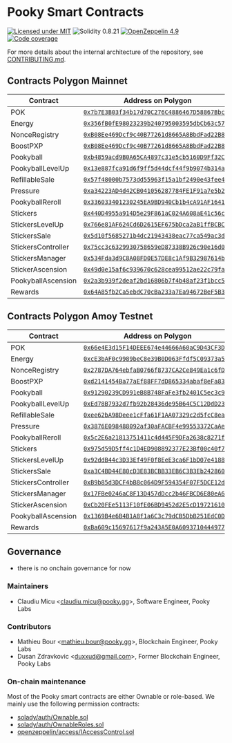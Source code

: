 # Pooky Smart Contracts

[![Licensed under MIT](https://img.shields.io/badge/license-MIT-blue?style=flat-square)](LICENSE)
![Solidity 0.8.21](https://img.shields.io/badge/Solidity-0.8.21-%23363636?style=flat-square&logo=solidity)
[![OpenZeppelin 4.9](https://img.shields.io/badge/OpenZeppelin-4.9-%234E5EE4?style=flat-square&logo=openzeppelin)](https://docs.openzeppelin.com/contracts/4.x/)
[![Code coverage](https://img.shields.io/codecov/c/gh/pooky-labs/smart-contracts?logo=codecov&style=flat-square&token=Ks4qCi1bN3)](https://app.codecov.io/gh/pooky-labs/smart-contracts)

For more details about the internal architecture of the repository, see [CONTRIBUTING.md](CONTRIBUTING.md).

## Contracts Polygon Mainnet

| Contract           | Address on Polygon                                                                                                              |
| ------------------ | ------------------------------------------------------------------------------------------------------------------------------- |
| POK                | [`0x7b7E3B03f34b17d70C276C4886467D58867Bbc94`](https://polygonscan.com/address/0x7b7E3B03f34b17d70C276C4886467D58867Bbc94#code) |
| Energy             | [`0x356fB0fE98023239b240795003595dbCb63c57cd`](https://polygonscan.com/address/0x356fB0fE98023239b240795003595dbCb63c57cd#code) |
| NonceRegistry      | [`0xB08Ee469Dcf9c40B77261d8665A8BbdFad22B818`](https://polygonscan.com/address/0xB08Ee469Dcf9c40B77261d8665A8BbdFad22B818#code) |
| BoostPXP           | [`0xB08Ee469Dcf9c40B77261d8665A8BbdFad22B818`](https://polygonscan.com/address/0xB08Ee469Dcf9c40B77261d8665A8BbdFad22B818#code) |
| Pookyball          | [`0xb4859acd9B0A65CA4897c31e5cb5160D9Ff32C0A`](https://polygonscan.com/address/0xb4859acd9B0A65CA4897c31e5cb5160D9Ff32C0A#code) |
| PookyballLevelUp   | [`0x13e887fca91d6f9ff5d44dcf44f9b9074b314aab`](https://polygonscan.com/address/0x13e887fca91d6f9ff5d44dcf44f9b9074b314aab#code) |
| RefillableSale     | [`0x57f48000b7573dd55963f15a1bf2490e43fee41c`](https://polygonscan.com/address/0x57f48000b7573dd55963f15a1bf2490e43fee41c#code) |
| Pressure           | [`0xa34223AD4d42CB041056287784FE1F91a7e5b21A`](https://polygonscan.com/address/0xa34223AD4d42CB041056287784FE1F91a7e5b21A#code) |
| PookyballReroll    | [`0x336033401230245EA9BD940Cb1b4cA91AF16415f`](https://polygonscan.com/address/0x336033401230245EA9BD940Cb1b4cA91AF16415f#code) |
| Stickers           | [`0x440D4955a914D5e29F861aC024A608aE41c56cB6`](https://polygonscan.com/address/0x440D4955a914D5e29F861aC024A608aE41c56cB6#code) |
| StickersLevelUp    | [`0x766e81AF624Cd6D2615EF675bDca2aB1ffBCBCbE`](https://polygonscan.com/address/0x766e81AF624Cd6D2615EF675bDca2aB1ffBCBCbE#code) |
| StickersSale       | [`0x5d10f5685271b4dc21943438eac77ca549ac3d36`](https://polygonscan.com/address/0x5d10f5685271b4dc21943438eac77ca549ac3d36#code) |
| StickersController | [`0x75cc3c6329930758659eD87338B926c90e16d05F`](https://polygonscan.com/address/0x75cc3c6329930758659eD87338B926c90e16d05F#code) |
| StickersManager    | [`0x534Fda3d9C8A08FD0E57DE8c1Af9B32987614bA1`](https://polygonscan.com/address/0x534Fda3d9C8A08FD0E57DE8c1Af9B32987614bA1#code) |
| StickerAscension   | [`0x49d0e15af6c939670c628cea99512ae22c79fa7c`](https://polygonscan.com/address/0x49d0e15af6c939670c628cea99512ae22c79fa7c#code) |
| PookyballAscension | [`0x2a3b939f2deaf2bd16806b7f4b48af23f1bcc515`](https://polygonscan.com/address/0x2a3b939f2deaf2bd16806b7f4b48af23f1bcc515#code) |
| Rewards            | [`0x64A85fb2Ca5ebdC70cBa233a7Ea94672BeF5B372`](https://polygonscan.com/address/0x64A85fb2Ca5ebdC70cBa233a7Ea94672BeF5B372#code) |

## Contracts Polygon Amoy Testnet

| Contract           | Address on Polygon                                                                                                                      |
| ------------------ | --------------------------------------------------------------------------------------------------------------------------------------- |
| POK                | [`0x66e4E3d15F14DEEE674e44666A60aC9D43CF3D1A`](https://www.oklink.com/amoy/address/0x66e4E3d15F14DEEE674e44666A60aC9D43CF3D1A/contract) |
| Energy             | [`0xcE3bAF0c9989beC8e39B0D063Ffdf5C09373a510`](https://www.oklink.com/amoy/address/0xcE3bAF0c9989beC8e39B0D063Ffdf5C09373a510/contract) |
| NonceRegistry      | [`0x2787DA764ebfaB0766f8737CA2Ce849Ea1c6fD88`](https://www.oklink.com/amoy/address/0x2787DA764ebfaB0766f8737CA2Ce849Ea1c6fD88/contract) |
| BoostPXP           | [`0xd2141454Ba77aEf88FF7dD865334abaf8eFa83C3`](https://www.oklink.com/amoy/address/0xd2141454Ba77aEf88FF7dD865334abaf8eFa83C3/contract) |
| Pookyball          | [`0x91290239CD991eB8B748FaFe3fb2401C5ec3c988`](https://www.oklink.com/amoy/address/0x91290239CD991eB8B748FaFe3fb2401C5ec3c988/contract) |
| PookyballLevelUp   | [`0xEd78B7932d7fb92b28436de95B64C5C12DdD23a7`](https://www.oklink.com/amoy/address/0xEd78B7932d7fb92b28436de95B64C5C12DdD23a7/contract) |
| RefillableSale     | [`0xee62bA98Deee1cFfa61F1AA07329c2d5fcC8ea17`](https://www.oklink.com/amoy/address/0xee62bA98Deee1cFfa61F1AA07329c2d5fcC8ea17/contract) |
| Pressure           | [`0x3876E098488092af30aFACBF4e99553372CaAedD`](https://www.oklink.com/amoy/address/0x3876E098488092af30aFACBF4e99553372CaAedD/contract) |
| PookyballReroll    | [`0x5c2E6a21813751411c4d445F9DFa2638c8271f61`](https://www.oklink.com/amoy/address/0x5c2E6a21813751411c4d445F9DFa2638c8271f61/contract) |
| Stickers           | [`0x975d59D5ff4c1D4ED908892377E23Bf00c40f7aD`](https://www.oklink.com/amoy/address/0x975d59D5ff4c1D4ED908892377E23Bf00c40f7aD/contract) |
| StickersLevelUp    | [`0x92ddB44c3D33Ef49F0f8EeE3ca6F1bD07e4188C4`](https://www.oklink.com/amoy/address/0x92ddB44c3D33Ef49F0f8EeE3ca6F1bD07e4188C4/contract) |
| StickersSale       | [`0xa3C4BD44E80cD3E83BCBB33EB6C3B3Eb24286073`](https://www.oklink.com/amoy/address/0xa3C4BD44E80cD3E83BCBB33EB6C3B3Eb24286073/contract) |
| StickersController | [`0xB9b85d3DCF4bB8c064D9F594354F07F5DCE12daF`](https://www.oklink.com/amoy/address/0xB9b85d3DCF4bB8c064D9F594354F07F5DCE12daF/contract) |
| StickersManager    | [`0x17FBe0246aC8F13D457dDcc2b46FBCD6E80eA675`](https://www.oklink.com/amoy/address/0x17FBe0246aC8F13D457dDcc2b46FBCD6E80eA675/contract) |
| StickerAscension   | [`0xCb20FEe5113F10fE06BD9452d2E5cD1972161006`](https://www.oklink.com/amoy/address/0xCb20FEe5113F10fE06BD9452d2E5cD1972161006/contract) |
| PookyballAscension | [`0x1369B4e6B4B1A8f1a6C3c79dCB5DbB251EdC0D30`](https://www.oklink.com/amoy/address/0x1369B4e6B4B1A8f1a6C3c79dCB5DbB251EdC0D30/contract) |
| Rewards            | [`0xBa609c15697617f9a243A5E0A609371044497719`](https://www.oklink.com/amoy/address/0xBa609c15697617f9a243A5E0A609371044497719/contract) |

## Governance

- there is no onchain governance for now

### Maintainers

- Claudiu Micu <[claudiu.micu@pooky.gg](mailto:claudiu.micu@pooky.gg)>, Software Engineer, Pooky Labs

### Contributors

- Mathieu Bour <[mathieu.bour@pooky.gg](mailto:mathieu.bour@pooky.gg)>, Blockchain Engineer, Pooky Labs
- Dusan Zdravkovic <[duxxud@gmail.com](mailto:duxxud@gmail.com)>, Former Blockchain Engineer, Pooky Labs

### On-chain maintenance

Most of the Pooky smart contracts are either Ownable or role-based.
We mainly use the following permission contracts:

- [solady/auth/Ownable.sol](https://github.com/Vectorized/solady/blob/main/src/auth/Ownable.sol)
- [solady/auth/OwnableRoles.sol](https://github.com/Vectorized/solady/blob/main/src/auth/OwnableRoles.sol)
- [openzeppelin/access/IAccessControl.sol](https://github.com/OpenZeppelin/openzeppelin-contracts/blob/17c1a3a4584e2cbbca4131f2f1d16168c92f2310/contracts/access/AccessControl.sol)
